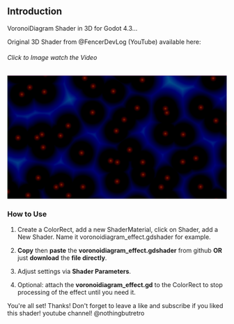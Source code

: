 ## Introduction

VoronoiDiagram Shader in 3D for Godot 4.3...

Original 3D Shader from @FencerDevLog (YouTube) available here:
###### Click to Image watch the Video
[![Watch the video](https://github.com/mikecabral/Godot_4/blob/main/Shaders/VoronoiDiagram_Shader_3D/thumbnail.PNG)](https://www.youtube.com/watch?v=gwaxoPcVPgU)


### How to Use

1. Create a ColorRect, add a new ShaderMaterial, click on Shader, add a New Shader. Name it voronoidiagram_effect.gdshader for example.

2. **Copy** then **paste** the **voronoidiagram_effect.gdshader** from github **OR** just **download** the **file directly**.

3. Adjust settings via **Shader Parameters**.

4. Optional: attach the **voronoidiagram_effect.gd** to the ColorRect to stop processing of the effect until you need it.

You're all set! Thanks!
Don't forget to leave a like and subscribe if you liked this shader!
youtube channel! @nothingbutretro
